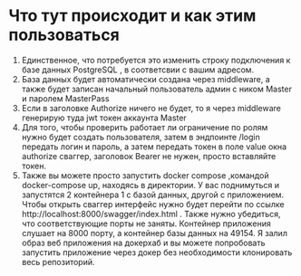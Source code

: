 # Что тут происходит и как этим пользоваться

1. Единственное, что потребуется это изменить строку подключения к базе данных PostgreSQL , в соответсвии с вашим адресом.
2. База данных будет автоматически создана через middleware, а также будет записан начальный пользователь админ с ником Master и паролем MasterPass
3. Если в заголовке Authorize ничего не будет, то я через middleware генерирую туда jwt токен аккаунта Master
4. Для того, чтобы проверить работает ли ограничение по ролям нужно будет создать пользователя, затем в эндпоинте /login передать логин и пароль, а затем передать токен в поле value окна authorize сваггер, заголовок Bearer не нужен, просто вставляйте токен. 
5. Также вы можете просто запустить docker compose ,командой docker-compose up, находясь в директории. У вас поднимуться и запустятся 2 контейнера 1 с базой данных, другой с приложением. Чтобы открыть сваггер интерфейс нужно будет перейти по ссылке http://localhost:8000/swagger/index.html . Также нужно убедиться, что соответствующие порты не заняты. Контейнер приложения слушает на 8000 порту, а контейнер базы данных на 49154. Я залил образ веб приложения на докерхаб и вы можете попробовать запустить приложение через докер без необходимости клонировать весь репозиторий.
